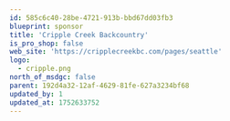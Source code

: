 ```yaml
---
id: 585c6c40-28be-4721-913b-bbd67dd03fb3
blueprint: sponsor
title: 'Cripple Creek Backcountry'
is_pro_shop: false
web_site: 'https://cripplecreekbc.com/pages/seattle'
logo:
  - cripple.png
north_of_msdgc: false
parent: 192d4a32-12af-4629-81fe-627a3234bf68
updated_by: 1
updated_at: 1752633752
---
```

